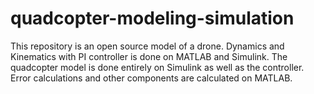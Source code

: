 # quadcopter-modeling-simulation

This repository is an open source model of a drone. Dynamics and Kinematics with PI controller is done on MATLAB and Simulink. The quadcopter model is done entirely on Simulink as well as the controller. Error calculations and other components are calculated on MATLAB.
